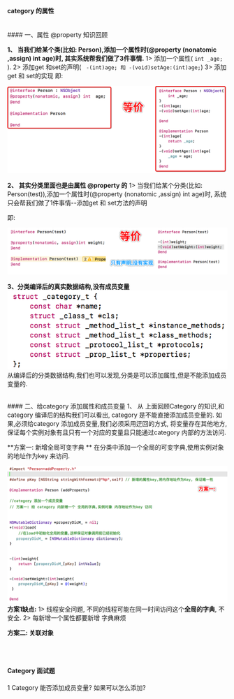 #### category 的属性

<br>
#### 一、属性 @property 知识回顾

**1、 当我们给某个类(比如: Person),添加一个属性时(@property (nonatomic ,assign) int age)时, 其实系统帮我们做了3件事情.**
1> 添加一个属性( `int _age;` ).
2> 添加get 和set的声明( ` -(int)age; 和 -(void)setAge:(int)age;`)
3> 添加get 和 set的实现 
即:

![](/assets/Snip20190107_9.png)


**2、 其实分类里面也是由属性 @property 的**
1> 当我们给某个分类(比如: Person(test)),添加一个属性时(@property (nonatomic ,assign) int age)时, 系统只会帮我们做了1件事情--添加get 和 set方法的声明

即: 

![](/assets/Snip20190107_13.png)

**3、分类编译后的真实数据结构,没有成员变量**
![](/assets/Snip20190106_7.png)
从编译后的分类数据结构,我们也可以发现,分类是可以添加属性,但是不能添加成员变量的.




<br>
#### 二、给category 添加属性和成员变量
1、 从 上面回顾Category 的知识,和category 编译后的结构我们可以看出, category 是不能直接添加成员变量的. 如果,必须给category 添加成员变量,我们必须采用迂回的方式, 将变量存在其他地方, 保证每个实例对象有且只有一个对应的变量且只能通过category 内部的方法访问.


**方案一: 新增全局可变字典 **
在分类中添加一个全局的可变字典,使用实例对象的地址作为key 来访问.

![](/assets/Snip20190108_1.png)
**方案1缺点:**
1> 线程安全问题, 不同的线程可能在同一时间访问这个**全局的字典**, 不安全.
2> 每新增一个属性都要新增 字典麻烦




**方案二: 关联对象**


<br><br>
#### Category 面试题

1 Category 能否添加成员变量? 如果可以怎么添加?


